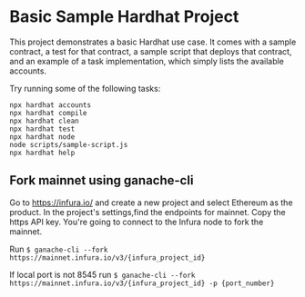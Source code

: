 # Basic Sample Hardhat Project

This project demonstrates a basic Hardhat use case. It comes with a sample contract, a test for that contract, a sample script that deploys that contract, and an example of a task implementation, which simply lists the available accounts.

Try running some of the following tasks:

```shell
npx hardhat accounts
npx hardhat compile
npx hardhat clean
npx hardhat test
npx hardhat node
node scripts/sample-script.js
npx hardhat help
```

## Fork mainnet using ganache-cli

Go to https://infura.io/ and create a new project and select Ethereum as the product. In the project's settings,find the endpoints for mainnet. Copy the https API key. You're going to connect to the Infura node to fork the mainnet.

Run `$ ganache-cli --fork https://mainnet.infura.io/v3/{infura_project_id}`

If local port is not 8545 run `$ ganache-cli --fork https://mainnet.infura.io/v3/{infura_project_id} -p {port_number}`
